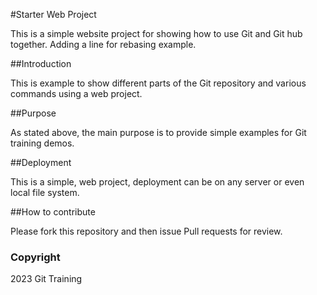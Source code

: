 #Starter Web Project

This is a simple website project for showing how to use Git and Git hub together.  Adding a line for rebasing example.

##Introduction

This is example to show different parts of the Git repository and various commands using a web project.

##Purpose

As stated above, the main purpose is to provide simple examples for Git training demos.

##Deployment

This is a simple, web project, deployment can be on any server or even local file system. 

##How to contribute

Please fork this repository and then issue Pull requests for review.

### Copyright

2023 Git Training 